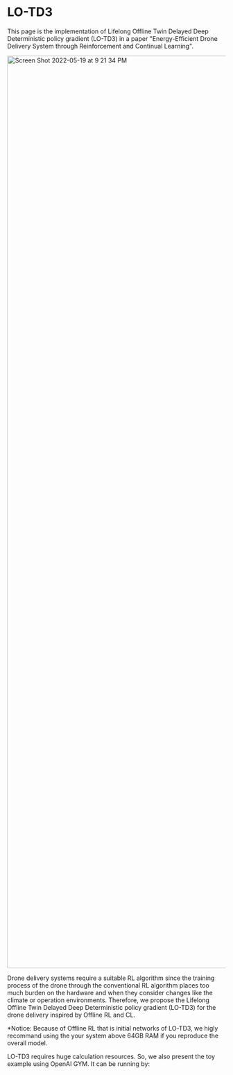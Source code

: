 # LO-TD3

This page is the implementation of Lifelong Offline Twin Delayed Deep Deterministic policy gradient (LO-TD3) in a paper "Energy-Efficient Drone Delivery System through Reinforcement and Continual Learning".

<img width="2105" alt="Screen Shot 2022-05-19 at 9 21 34 PM" src="https://user-images.githubusercontent.com/40784671/169291988-29a78f81-66bc-4f47-bc5d-064a9e1333ca.png">

Drone delivery systems require a suitable RL algorithm since the training process of the drone through the conventional RL algorithm places too much burden on the hardware and when they consider changes like the climate or operation environments.
Therefore, we propose the Lifelong Offline Twin Delayed Deep Deterministic policy gradient (LO-TD3) for the drone delivery inspired by Offline RL and CL.

*Notice: Because of Offline RL that is initial networks of LO-TD3, we higly recommand using the your system above 64GB RAM if you reproduce the overall model.  


LO-TD3 requires huge calculation resources. So, we also present the toy example using OpenAI GYM. 
It can be running by:
